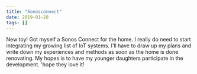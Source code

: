 ```yaml
---
title: "Sonosconnect"
date: 2019-01-28
tags: []
---
```


New toy! Got myself a Sonos Connect for the home. I really do need to start integrating my growing list of IoT systems. I'll have to draw up my plans and write down my experiences and methods as soon as the home is done renovating. My hopes is to have my younger daughters participate in the development. 'hope they love it!
